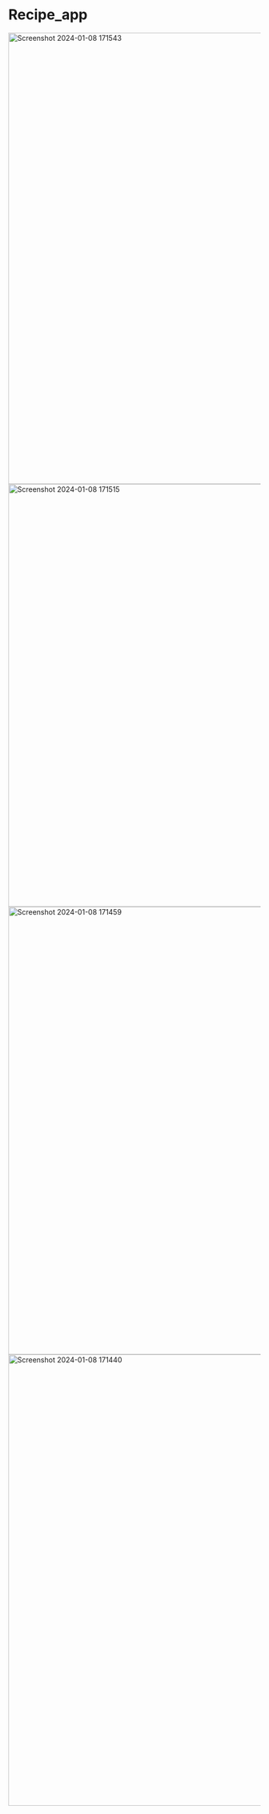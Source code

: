 # Recipe_app

<img width="900" alt="Screenshot 2024-01-08 171543" src="https://github.com/kplupadhyay/Recipe_app/assets/122803244/58df4dea-e830-4003-9196-c64ac881a6dd">
<img width="843" alt="Screenshot 2024-01-08 171515" src="https://github.com/kplupadhyay/Recipe_app/assets/122803244/5adc38f5-2e18-4a7e-8496-51b4983a71e5">
<img width="893" alt="Screenshot 2024-01-08 171459" src="https://github.com/kplupadhyay/Recipe_app/assets/122803244/f539e878-a535-4255-ab0c-d3e52b7bd45d">
<img width="900" alt="Screenshot 2024-01-08 171440" src="https://github.com/kplupadhyay/Recipe_app/assets/122803244/1631c6b3-a409-4e4e-83af-7d8c02c9e350">
